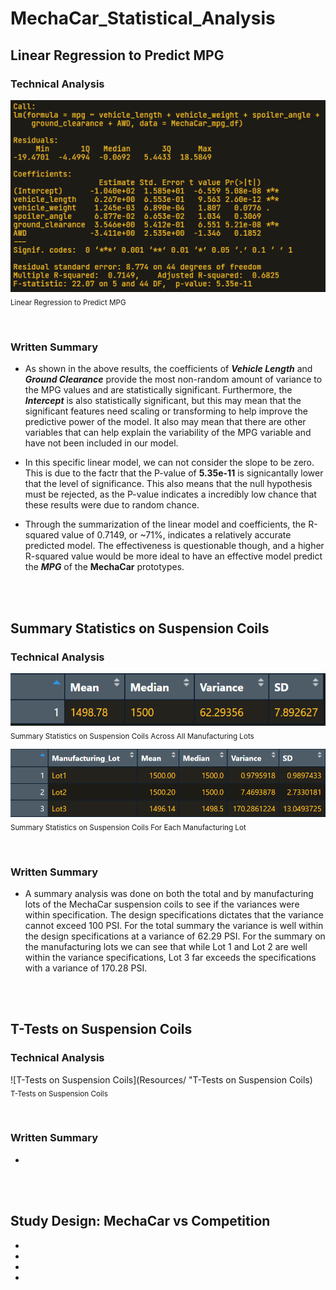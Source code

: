 # MechaCar_Statistical_Analysis


## Linear Regression to Predict MPG

### Technical Analysis

![Linear Regression to Predict MPG](Resources/LR_to_predict_MPG.png "Linear Regression to Predict MPG")
<br>
<sub>Linear Regression to Predict MPG</sub>

<br>

### Written Summary

- As shown in the above results, the coefficients of ***Vehicle Length*** and ***Ground Clearance*** provide the most non-random amount of variance to the MPG values and are statistically significant. Furthermore, the ***Intercept*** is also statistically significant, but this may mean that the significant features need scaling or transforming to help improve the predictive power of the model. It also may mean that there are other variables that can help explain the variability of the MPG variable and have not been included in our model.

- In this specific linear model, we can not consider the slope to be zero. This is due to the factr that the P-value of **5.35e-11** is signicantally lower that the level of significance. This also means that the null hypothesis must be rejected, as the P-value indicates a incredibly low chance that these results were due to random chance.

- Through the summarization of the linear model and coefficients, the R-squared value of 0.7149, or ~71%, indicates a relatively accurate predicted model. The effectiveness is questionable though, and a higher R-squared value would be more ideal to have an effective model predict the ***MPG*** of the **MechaCar** prototypes.

<br>
<br>

## Summary Statistics on Suspension Coils

### Technical Analysis

![Summary Statistics on Suspension Coils Across All Manufacturing Lots](Resources/Total_Summary_SC.png "Summary Statistics on Suspension Coils Across All Manufacturing Lots")
<br>
<sub>Summary Statistics on Suspension Coils Across All Manufacturing Lots</sub>


![Summary Statistics on Suspension Coils For Each Manufacturing Lot](Resources/Lot_Summary_SC.png "Summary Statistics on Suspension Coils For Each Manufacturing Lot")
<br>
<sub>Summary Statistics on Suspension Coils For Each Manufacturing Lot</sub>

<br>

### Written Summary

-  A summary analysis was done on both the total and by manufacturing lots of the MechaCar suspension coils to see if the variances were within specification. The design specifications dictates that the variance cannot exceed 100 PSI. For the total summary the variance is well within the design specifications at a variance of 62.29 PSI. For the summary on the manufacturing lots we can see that while Lot 1 and Lot 2 are well within the variance specifications, Lot 3 far exceeds the specifications with a variance of 170.28 PSI.

<br>
<br>

## T-Tests on Suspension Coils

### Technical Analysis

![T-Tests on Suspension Coils](Resources/ "T-Tests on Suspension Coils)
<br>
<sub>T-Tests on Suspension Coils</sub>

<br>

### Written Summary

-

<br>
<br>

## Study Design: MechaCar vs Competition

-
-
-
-
